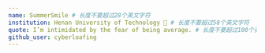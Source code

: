```yaml
---
name: SummerSmile # 长度不要超过28个英文字符
institution: Henan University of Technology 🚩 # 长度不要超过58个英文字符
quote: I’m intimidated by the fear of being average. # 长度不要超过100个英文字符，避免使用引号(")以保证格式保持不变。
github_user: cyberloafing
---
```

